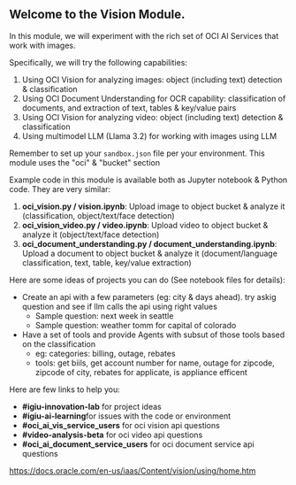 
## Welcome to the Vision Module.
In this module, we will experiment with the rich set of OCI AI Services that work with images.

Specifically, we will try the following capabilities:
1. Using OCI Vision for analyzing images: object (including text) detection & classification
2. Using OCI Document Understanding for OCR capability: classification of documents, and extraction of text, tables & key/value pairs
3. Using OCI Vision for analyzing video: object (including text) detection & classification
4. Using multimodel LLM (Llama 3.2) for working with images using LLM

Remember to set up your `sandbox.json` file per your environment. This module  uses the "oci" & "bucket" section

Example code in this module is available both as Jupyter notebook & Python code. They are very similar:
1. **oci_vision.py / vision.ipynb**: Upload image to object bucket & analyze it (classification, object/text/face detection)
2. **oci_vision_video.py / video.ipynb**: Upload video to object bucket & analyze it (object/text/face detection)
3. **oci_document_understanding.py / document_understanding.ipynb**: Upload a document to object bucket & analyze it (document/language classification, text, table, key/value extraction)


Here are some ideas of projects you can do (See notebook files for details):
- Create an api with a few parameters (eg: city & days ahead). try askig question and see if llm calls the api using right values 
    - Sample question: next week in seattle
    - Sample question:  weather tomm for capital of colorado
- Have a set of tools and provide Agents with subsut of those tools based on the classification 
    - eg: categories: billing, outage, rebates
    - tools: get biils, get account number for name,  outage for zipcode, zipcode of city, rebates for applicate, is appliance efficent


Here are few links to help you: 
- **#igiu-innovation-lab** for project ideas
- **#igiu-ai-learning**for issues with the code or environment 
- **#oci_ai_vis_service_users** for oci vision api questions 
- **#video-analysis-beta** for oci video  api questions 
- **#oci_ai_document_service_users** for oci document service  api questions 

https://docs.oracle.com/en-us/iaas/Content/vision/using/home.htm

